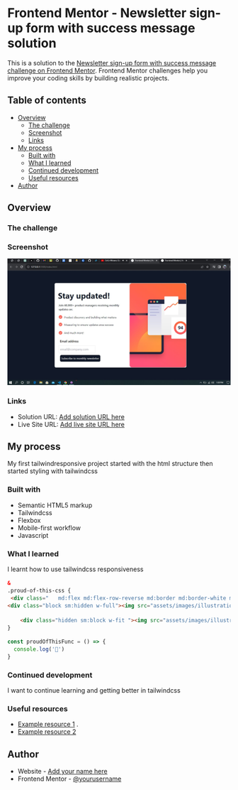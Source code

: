 # Frontend Mentor - Newsletter sign-up form with success message solution

This is a solution to the [Newsletter sign-up form with success message challenge on Frontend Mentor](https://www.frontendmentor.io/challenges/newsletter-signup-form-with-success-message-3FC1AZbNrv). Frontend Mentor challenges help you improve your coding skills by building realistic projects. 

## Table of contents

- [Overview](#overview)
  - [The challenge](#the-challenge)
  - [Screenshot](#screenshot)
  - [Links](#links)
- [My process](#my-process)
  - [Built with](#built-with)
  - [What I learned](#what-i-learned)
  - [Continued development](#continued-development)
  - [Useful resources](#useful-resources)
- [Author](#author)



## Overview

### The challenge



### Screenshot

![](./assets/images/Screenshot%202023-09-07%20133110.jpg)




### Links

- Solution URL: [Add solution URL here](https://your-solution-url.com)
- Live Site URL: [Add live site URL here](https://your-live-site-url.com)

## My process
 My first tailwindresponsive project 
 started with the html structure
 then started styling with tailwindcss 
### Built with

- Semantic HTML5 markup
- Tailwindcss
- Flexbox
- Mobile-first workflow
-  Javascript

### What I learned
I learnt how to use tailwindcss responsiveness


```html
&
.proud-of-this-css {
 <div class="   md:flex md:flex-row-reverse md:border md:border-white md:shadow-lg md:rounded-lg  bg-white  md:w-7/12 md:space-x-3  items-center">
<div class="block sm:hidden w-full"><img src="assets/images/illustration-sign-up-mobile.svg"  ></div>
      
    <div class="hidden sm:block w-fit "><img src="assets/images/illustration-sign-up-desktop.svg" ></div>
}
```
```js
const proudOfThisFunc = () => {
  console.log('🎉')
}
```

### Continued development

I want to continue learning and getting better in tailwindcss

### Useful resources

- [Example resource 1](https://chat.openai.com/) .
- [Example resource 2](https://tailwindcss.com/) 

## Author

- Website - [Add your name here](https://www.your-site.com)
- Frontend Mentor - [@yourusername]()


